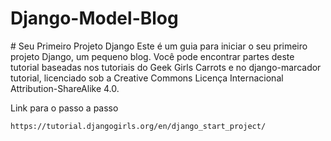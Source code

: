 ﻿# Django-Model-Blog

﻿# Seu Primeiro Projeto Django
Este é um guia para iniciar o seu primeiro projeto Django, um pequeno blog. Você pode encontrar partes deste tutorial baseadas nos tutoriais do Geek Girls Carrots e no django-marcador tutorial, licenciado sob a Creative Commons Licença Internacional Attribution-ShareAlike 4.0.

Link para o passo a passo

```
https://tutorial.djangogirls.org/en/django_start_project/
```
